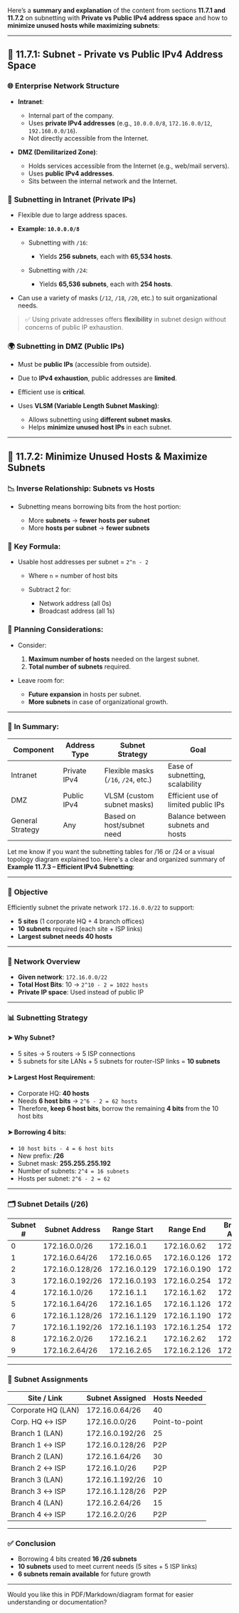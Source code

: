 Here’s a **summary and explanation** of the content from sections **11.7.1 and 11.7.2** on subnetting with **Private vs Public IPv4 address space** and how to **minimize unused hosts while maximizing subnets**:

---

## 🔐 **11.7.1: Subnet - Private vs Public IPv4 Address Space**

### 🌐 **Enterprise Network Structure**

* **Intranet**:

  * Internal part of the company.
  * Uses **private IPv4 addresses** (e.g., `10.0.0.0/8`, `172.16.0.0/12`, `192.168.0.0/16`).
  * Not directly accessible from the Internet.

* **DMZ (Demilitarized Zone)**:

  * Holds services accessible from the Internet (e.g., web/mail servers).
  * Uses **public IPv4 addresses**.
  * Sits between the internal network and the Internet.

### 🧩 **Subnetting in Intranet (Private IPs)**

* Flexible due to large address spaces.
* **Example: `10.0.0.0/8`**

  * Subnetting with `/16`:

    * Yields **256 subnets**, each with **65,534 hosts**.
  * Subnetting with `/24`:

    * Yields **65,536 subnets**, each with **254 hosts**.
* Can use a variety of masks (`/12`, `/18`, `/20`, etc.) to suit organizational needs.

> ✅ Using private addresses offers **flexibility** in subnet design without concerns of public IP exhaustion.

### 🌍 **Subnetting in DMZ (Public IPs)**

* Must be **public IPs** (accessible from outside).
* Due to **IPv4 exhaustion**, public addresses are **limited**.
* Efficient use is **critical**.
* Uses **VLSM (Variable Length Subnet Masking)**:

  * Allows subnetting using **different subnet masks**.
  * Helps **minimize unused host IPs** in each subnet.

---

## 🧮 **11.7.2: Minimize Unused Hosts & Maximize Subnets**

### 📉 **Inverse Relationship: Subnets vs Hosts**

* Subnetting means borrowing bits from the host portion:

  * More **subnets** → **fewer hosts per subnet**
  * More **hosts per subnet** → **fewer subnets**

### 🧠 **Key Formula**:

* Usable host addresses per subnet = `2^n - 2`

  * Where `n` = number of host bits
  * Subtract 2 for:

    * Network address (all 0s)
    * Broadcast address (all 1s)

### 🎯 **Planning Considerations**:

* Consider:

  1. **Maximum number of hosts** needed on the largest subnet.
  2. **Total number of subnets** required.
* Leave room for:

  * **Future expansion** in hosts per subnet.
  * **More subnets** in case of organizational growth.

---

### 📌 **In Summary**:

| **Component**    | **Address Type** | **Subnet Strategy**                 | **Goal**                            |
| ---------------- | ---------------- | ----------------------------------- | ----------------------------------- |
| Intranet         | Private IPv4     | Flexible masks (`/16`, `/24`, etc.) | Ease of subnetting, scalability     |
| DMZ              | Public IPv4      | VLSM (custom subnet masks)          | Efficient use of limited public IPs |
| General Strategy | Any              | Based on host/subnet need           | Balance between subnets and hosts   |

Let me know if you want the subnetting tables for /16 or /24 or a visual topology diagram explained too.
Here's a clear and organized summary of **Example 11.7.3 – Efficient IPv4 Subnetting**:

---

### 🔶 **Objective**

Efficiently subnet the private network `172.16.0.0/22` to support:

* **5 sites** (1 corporate HQ + 4 branch offices)
* **10 subnets** required (each site + ISP links)
* **Largest subnet needs 40 hosts**

---

### 📌 **Network Overview**

* **Given network**: `172.16.0.0/22`
* **Total Host Bits**: 10 → `2^10 - 2 = 1022 hosts`
* **Private IP space**: Used instead of public IP

---

### 📊 **Subnetting Strategy**

#### ➤ **Why Subnet?**

* 5 sites → 5 routers → 5 ISP connections
* 5 subnets for site LANs + 5 subnets for router-ISP links = **10 subnets**

#### ➤ **Largest Host Requirement**:

* Corporate HQ: **40 hosts**
* Needs **6 host bits** → `2^6 - 2 = 62 hosts`
* Therefore, **keep 6 host bits**, borrow the remaining **4 bits** from the 10 host bits

#### ➤ **Borrowing 4 bits**:

* `10 host bits - 4 = 6 host bits`
* New prefix: **/26**
* Subnet mask: **255.255.255.192**
* Number of subnets: `2^4 = 16 subnets`
* Hosts per subnet: `2^6 - 2 = 62`

---

### 🗂️ **Subnet Details (/26)**

| Subnet # | Subnet Address  | Range Start  | Range End    | Broadcast Address |
| -------- | --------------- | ------------ | ------------ | ----------------- |
| 0        | 172.16.0.0/26   | 172.16.0.1   | 172.16.0.62  | 172.16.0.63       |
| 1        | 172.16.0.64/26  | 172.16.0.65  | 172.16.0.126 | 172.16.0.127      |
| 2        | 172.16.0.128/26 | 172.16.0.129 | 172.16.0.190 | 172.16.0.191      |
| 3        | 172.16.0.192/26 | 172.16.0.193 | 172.16.0.254 | 172.16.0.255      |
| 4        | 172.16.1.0/26   | 172.16.1.1   | 172.16.1.62  | 172.16.1.63       |
| 5        | 172.16.1.64/26  | 172.16.1.65  | 172.16.1.126 | 172.16.1.127      |
| 6        | 172.16.1.128/26 | 172.16.1.129 | 172.16.1.190 | 172.16.1.191      |
| 7        | 172.16.1.192/26 | 172.16.1.193 | 172.16.1.254 | 172.16.1.255      |
| 8        | 172.16.2.0/26   | 172.16.2.1   | 172.16.2.62  | 172.16.2.63       |
| 9        | 172.16.2.64/26  | 172.16.2.65  | 172.16.2.126 | 172.16.2.127      |

---

### 🧭 **Subnet Assignments**

| Site / Link        | Subnet Assigned | Hosts Needed   |
| ------------------ | --------------- | -------------- |
| Corporate HQ (LAN) | 172.16.0.64/26  | 40             |
| Corp. HQ ↔ ISP     | 172.16.0.0/26   | Point-to-point |
| Branch 1 (LAN)     | 172.16.0.192/26 | 25             |
| Branch 1 ↔ ISP     | 172.16.0.128/26 | P2P            |
| Branch 2 (LAN)     | 172.16.1.64/26  | 30             |
| Branch 2 ↔ ISP     | 172.16.1.0/26   | P2P            |
| Branch 3 (LAN)     | 172.16.1.192/26 | 10             |
| Branch 3 ↔ ISP     | 172.16.1.128/26 | P2P            |
| Branch 4 (LAN)     | 172.16.2.64/26  | 15             |
| Branch 4 ↔ ISP     | 172.16.2.0/26   | P2P            |

---

### ✅ **Conclusion**

* Borrowing 4 bits created **16 /26 subnets**
* **10 subnets** used to meet current needs (5 sites + 5 ISP links)
* **6 subnets remain available** for future growth

---

Would you like this in PDF/Markdown/diagram format for easier understanding or documentation?
